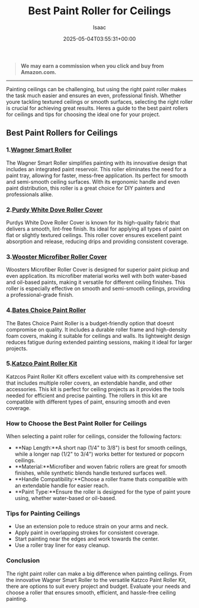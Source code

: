 ﻿---
author: Isaac
layout: post
title: Best Paint Roller for Ceilings
date: '2025-05-04T03:55:31+00:00'
categories:
- Guide
tags: []
slug: /best-paint-roller-for-ceilings/
lastmod: 2025-05-07T12:21:24+03:00
---
> **We may earn a commission when you click and buy from Amazon.com.**
>

---
Painting ceilings can be challenging, but using the right paint roller makes the task much easier and ensures an even, professional finish. Whether youre tackling textured ceilings or smooth surfaces, selecting the right roller is crucial for achieving great results. Heres a guide to the best paint rollers for ceilings and tips for choosing the ideal one for your project.
## Best Paint Rollers for Ceilings
### 1.[Wagner Smart Roller](https://www.amazon.com/dp/B00J2LRBO8?tag=p-policy-20)
The Wagner Smart Roller simplifies painting with its innovative design that includes an integrated paint reservoir. This roller eliminates the need for a paint tray, allowing for faster, mess-free application. Its perfect for smooth and semi-smooth ceiling surfaces.
With its ergonomic handle and even paint distribution, this roller is a great choice for DIY painters and professionals alike.
### 2.[Purdy White Dove Roller Cover](https://www.amazon.com/dp/B074DQ23D6?tag=p-policy-20)
Purdys White Dove Roller Cover is known for its high-quality fabric that delivers a smooth, lint-free finish. Its ideal for applying all types of paint on flat or slightly textured ceilings.
This roller cover ensures excellent paint absorption and release, reducing drips and providing consistent coverage.
### 3.[Wooster Microfiber Roller Cover](https://www.amazon.com/dp/B07ZQ2F5XZ?tag=p-policy-20)
Woosters Microfiber Roller Cover is designed for superior paint pickup and even application. Its microfiber material works well with both water-based and oil-based paints, making it versatile for different ceiling finishes.
This roller is especially effective on smooth and semi-smooth ceilings, providing a professional-grade finish.
### 4.[Bates Choice Paint Roller](https://www.amazon.com/dp/B00002N8OT?tag=p-policy-20)
The Bates Choice Paint Roller is a budget-friendly option that doesnt compromise on quality. It includes a durable roller frame and high-density foam covers, making it suitable for ceilings and walls.
Its lightweight design reduces fatigue during extended painting sessions, making it ideal for larger projects.
### 5.[Katzco Paint Roller Kit](https://www.amazon.com/dp/B081TK4H75?tag=p-policy-20)
Katzcos Paint Roller Kit offers excellent value with its comprehensive set that includes multiple roller covers, an extendable handle, and other accessories. This kit is perfect for ceiling projects as it provides the tools needed for efficient and precise painting.
The rollers in this kit are compatible with different types of paint, ensuring smooth and even coverage.
### How to Choose the Best Paint Roller for Ceilings
When selecting a paint roller for ceilings, consider the following factors:
- **Nap Length:**A short nap (1/4" to 3/8") is best for smooth ceilings, while a longer nap (1/2" to 3/4") works better for textured or popcorn ceilings.
- **Material:**Microfiber and woven fabric rollers are great for smooth finishes, while synthetic blends handle textured surfaces well.
- **Handle Compatibility:**Choose a roller frame thats compatible with an extendable handle for easier reach.
- **Paint Type:**Ensure the roller is designed for the type of paint youre using, whether water-based or oil-based.
### Tips for Painting Ceilings
- Use an extension pole to reduce strain on your arms and neck.
- Apply paint in overlapping strokes for consistent coverage.
- Start painting near the edges and work towards the center.
- Use a roller tray liner for easy cleanup.
### Conclusion
The right paint roller can make a big difference when painting ceilings. From the innovative Wagner Smart Roller to the versatile Katzco Paint Roller Kit, there are options to suit every project and budget. Evaluate your needs and choose a roller that ensures smooth, efficient, and hassle-free ceiling painting.